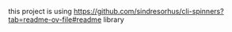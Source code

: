 this project is using https://github.com/sindresorhus/cli-spinners?tab=readme-ov-file#readme library

